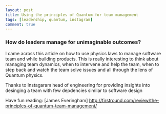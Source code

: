 ```yaml
---
layout: post
title: Using the principles of Quantum for team management
tags: [leadership, quantum, instagram]
comment: true
---
```


### How do leaders manage for unimaginable outcomes?

I came across this article on how to use physics laws to manage software team and while building products. This is really interesting to think about managing team dynamics, when to intervene and help the team, when to step back and watch the team solve issues and all through the lens of Quantum physics.

Thanks to Instagaram head of engineering for providing insights into desinging a team with few depdencies similar to software design

Have fun reading:
[James Everingham] http://firstround.com/review/the-principles-of-quantum-team-management/

